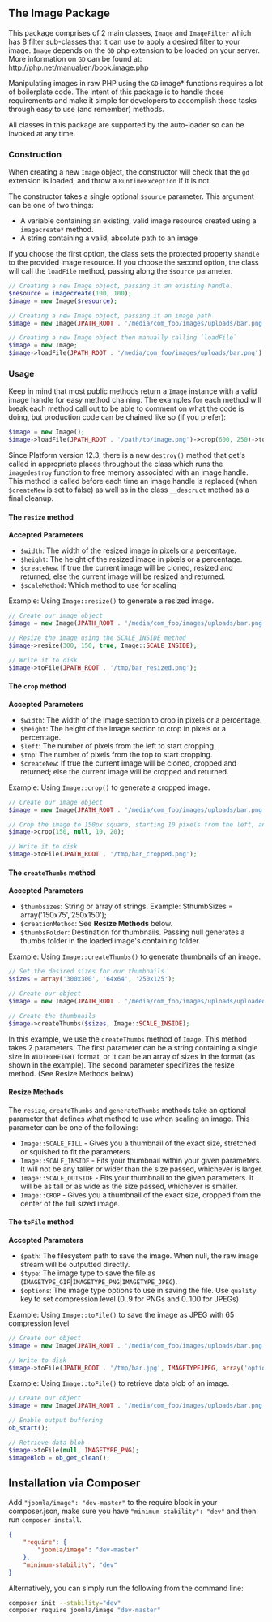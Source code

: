 ## The Image Package

This package comprises of 2 main classes, `Image` and `ImageFilter` which has 8 filter sub-classes that it can use to apply a desired filter to your image. `Image` depends on the `GD` php extension to be loaded on your server. More information on `GD` can be found at: http://php.net/manual/en/book.image.php

Manipulating images in raw PHP using the `GD` image* functions requires a lot of boilerplate code. The intent of this package is to handle those requirements and make it simple for developers to accomplish those tasks through easy to use (and remember) methods.

All classes in this package are supported by the auto-loader so can be invoked at any time.

### Construction

When creating a new `Image` object, the constructor will check that the `gd` extension is loaded, and throw a `RuntimeException` if it is not.

The constructor takes a single optional `$source` parameter. This argument can be one of two things:

- A variable containing an existing, valid image resource created using a `imagecreate*` method.
- A string containing a valid, absolute path to an image

If you choose the first option, the class sets the protected property `$handle` to the provided image resource.
If you choose the second option, the class will call the `loadFile` method, passing along the `$source` parameter.

```php
// Creating a new Image object, passing it an existing handle.
$resource = imagecreate(100, 100);
$image = new Image($resource);

// Creating a new Image object, passing it an image path
$image = new Image(JPATH_ROOT . '/media/com_foo/images/uploads/bar.png');

// Creating a new Image object then manually calling `loadFile`
$image = new Image;
$image->loadFile(JPATH_ROOT . '/media/com_foo/images/uploads/bar.png');
```

### Usage

Keep in mind that most public methods return a `Image` instance with a valid image handle for easy method chaining. The examples for each method will break each method call out to be able to comment on what the code is doing, but production code can be chained like so (if you prefer):

```php
$image = new Image();
$image->loadFile(JPATH_ROOT . '/path/to/image.png')->crop(600, 250)->toFile(JPATH_ROOT . '/tmp/image.png');
```

Since Platform version 12.3, there is a new `destroy()` method that get's called in appropriate places throughout the class which runs the `imagedestroy` function to free memory associated with an image handle. This method is called before each time an image handle is replaced (when `$createNew` is set to false) as well as in the class `__descruct` method as a final cleanup.


#### The `resize` method
__Accepted Parameters__

- `$width`: The width of the resized image in pixels or a percentage.
- `$height`: The height of the resized image in pixels or a percentage.
- `$createNew`: If true the current image will be cloned, resized and returned; else the current image will be resized and returned.
- `$scaleMethod`: Which method to use for scaling

Example: Using `Image::resize()` to generate a resized image.

```php
// Create our image object
$image = new Image(JPATH_ROOT . '/media/com_foo/images/uploads/bar.png');

// Resize the image using the SCALE_INSIDE method
$image->resize(300, 150, true, Image::SCALE_INSIDE);

// Write it to disk
$image->toFile(JPATH_ROOT . '/tmp/bar_resized.png');

```


#### The `crop` method
__Accepted Parameters__

- `$width`: The width of the image section to crop in pixels or a percentage.
- `$height`: The height of the image section to crop in pixels or a percentage.
- `$left`: The number of pixels from the left to start cropping.
- `$top`: The number of pixels from the top to start cropping.
- `$createNew`: If true the current image will be cloned, cropped and returned; else the current image will be cropped and returned.

Example: Using `Image::crop()` to generate a cropped image.

```php
// Create our image object
$image = new Image(JPATH_ROOT . '/media/com_foo/images/uploads/bar.png');

// Crop the image to 150px square, starting 10 pixels from the left, and 20 pixels from the top
$image->crop(150, null, 10, 20);

// Write it to disk
$image->toFile(JPATH_ROOT . '/tmp/bar_cropped.png');
```


#### The `createThumbs` method
__Accepted Parameters__

- `$thumbsizes`: String or array of strings. Example: $thumbSizes = array('150x75','250x150');
- `$creationMethod`: See __Resize Methods__ below.
- `$thumbsFolder`: Destination for thumbnails. Passing null generates a thumbs folder in the loaded image's containing folder.

Example: Using `Image::createThumbs()` to generate thumbnails of an image.

```php
// Set the desired sizes for our thumbnails.
$sizes = array('300x300', '64x64', '250x125');

// Create our object
$image = new Image(JPATH_ROOT . '/media/com_foo/images/uploads/uploadedImage.jpg');

// Create the thumbnails
$image->createThumbs($sizes, Image::SCALE_INSIDE);
```

In this example, we use the `createThumbs` method of `Image`. This method takes 2 parameters. The first parameter can be a string containing a single size in `WIDTHxHEIGHT` format, or it can be an array of sizes in the format (as shown in the example). The second parameter specifizes the resize method. (See Resize Methods below)


#### Resize Methods

The `resize`, `createThumbs` and `generateThumbs` methods take an optional parameter that defines what method to use when scaling an image.
This parameter can be one of the following:

- `Image::SCALE_FILL` - Gives you a thumbnail of the exact size, stretched or squished to fit the parameters.
- `Image::SCALE_INSIDE` - Fits your thumbnail within your given parameters. It will not be any taller or wider than the size passed, whichever is larger.
- `Image::SCALE_OUTSIDE` - Fits your thumbnail to the given parameters. It will be as tall or as wide as the size passed, whichever is smaller.
- `Image::CROP` - Gives you a thumbnail of the exact size, cropped from the center of the full sized image.


#### The `toFile` method
__Accepted Parameters__

- `$path`: The filesystem path to save the image.
           When null, the raw image stream will be outputted directly.
- `$type`: The image type to save the file as (`IMAGETYPE_GIF`|`IMAGETYPE_PNG`|`IMAGETYPE_JPEG`).
- `$options`: The image type options to use in saving the file.
              Use `quality` key to set compression level (0..9 for PNGs and 0..100 for JPEGs)

Example: Using `Image::toFile()` to save the image as JPEG with 65 compression level

```php
// Create our object
$image = new Image(JPATH_ROOT . '/media/com_foo/images/uploads/bar.png');

// Write to disk
$image->toFile(JPATH_ROOT . '/tmp/bar.jpg', IMAGETYPEJPEG, array('options' => 65));

```

Example: Using `Image::toFile()` to retrieve data blob of an image.

```php
// Create our object
$image = new Image(JPATH_ROOT . '/media/com_foo/images/uploads/bar.png');

// Enable output buffering
ob_start();

// Retrieve data blob
$image->toFile(null, IMAGETYPE_PNG);
$imageBlob = ob_get_clean();
```


## Installation via Composer

Add `"joomla/image": "dev-master"` to the require block in your composer.json, make sure you have `"minimum-stability": "dev"` and then run `composer install`.

```json
{
	"require": {
		"joomla/image": "dev-master"
	},
	"minimum-stability": "dev"
}
```

Alternatively, you can simply run the following from the command line:

```sh
composer init --stability="dev"
composer require joomla/image "dev-master"
```
